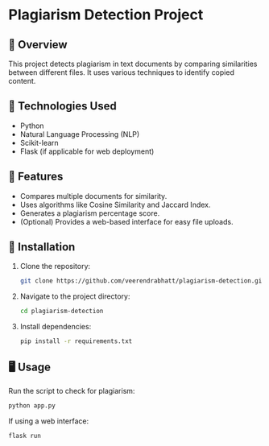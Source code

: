 # Plagiarism Detection Project

## 📌 Overview
This project detects plagiarism in text documents by comparing similarities between different files. It uses various techniques to identify copied content.

## 🔧 Technologies Used
- Python
- Natural Language Processing (NLP)
- Scikit-learn
- Flask (if applicable for web deployment)

## 🚀 Features
- Compares multiple documents for similarity.
- Uses algorithms like Cosine Similarity and Jaccard Index.
- Generates a plagiarism percentage score.
- (Optional) Provides a web-based interface for easy file uploads.

## 📂 Installation
1. Clone the repository:
   ```sh
   git clone https://github.com/veerendrabhatt/plagiarism-detection.git
   ```
2. Navigate to the project directory:
   ```sh
   cd plagiarism-detection
   ```
3. Install dependencies:
   ```sh
   pip install -r requirements.txt
   ```

## 🖥️ Usage
Run the script to check for plagiarism:
```sh
python app.py
```

If using a web interface:
```sh
flask run
```
